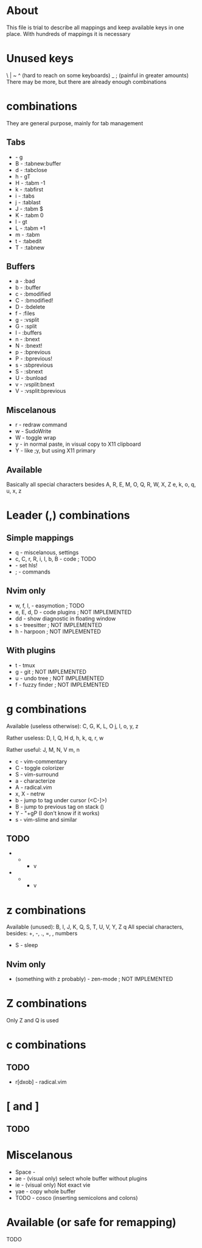 # About
This file is trial to describe all mappings and keep available
keys in one place. With hundreds of mappings it is necessary

# Unused keys
\ | ~ ^ (hard to reach on some keyboards)
_ ; (painful in greater amounts)
There may be more, but there are already enough combinations

# <Tab> combinations
They are general purpose, mainly for tab management

## Tabs
- <Tab> - g<Tab>
- B - :tabnew<CR>:buffer<Space>
- d - :tabclose<CR>
- h - gT
- H - :tabm -1<CR>
- k - :tabfirst<CR>
- i - :tabs<CR>
- j - :tablast<CR>
- J - :tabm $<CR>
- K - :tabm 0<CR>
- l - gt
- L - :tabm +1<CR>
- m - :tabm<Space>
- t - :tabedit<Space>
- T - :tabnew<CR>

## Buffers
- a - :bad<Space>
- b - :buffer<Space>
- c - :bmodified<CR>
- C - :bmodified!<CR>
- D - :bdelete<CR>
- f - :files<CR>
- g - :vsplit<Space>
- G - :split<Space>
- I - :buffers<CR>
- n - :bnext<CR>
- N - :bnext!<CR>
- p - :bprevious<CR>
- P - :bprevious!<CR>
- s - :sbprevious<CR>
- S - :sbnext<CR>
- U - :bunload<CR>
- v - :vsplit<CR>:bnext<CR>
- V - :vsplit<CR>:bprevious<CR>

## Miscelanous
- r - redraw command
- w - SudoWrite
- W - toggle wrap
- y - in normal paste, in visual copy to X11 clipboard
- Y - like ;y, but using X11 primary

## Available
Basically all special characters besides <Tab>
A, R, E, M, O, Q, R, W, X, Z
e, k, o, q, u, x, z

# Leader (,) combinations
## Simple mappings
- q - miscelanous, settings
- c, C, r, R, i, I, b, B - code ; TODO
- <Space> - set hls!
- ; - commands

## Nvim only
- w, f, l, <Leader> - easymotion ; TODO
- e, E, d, D - code plugins ; NOT IMPLEMENTED
- dd - show diagnostic in floating window
- s - treesitter ; NOT IMPLEMENTED
- h - harpoon ; NOT IMPLEMENTED

## With plugins
- t - tmux
- g - git ; NOT IMPLEMENTED
- u - undo tree ; NOT IMPLEMENTED
- f - fuzzy finder ; NOT IMPLEMENTED

# g combinations
Available (useless otherwise):
C, G, K, L, O
j, l, o, y, z

Rather useless:
D, I, Q, H
d, h, k, q, r, w

Rather useful:
J, M, N, V
m, n

- c - vim-commentary
- C - toggle colorizer
- S - vim-surround
- a - characterize
- A - radical.vim
- x, X - netrw
- b - jump to tag under cursor (<C-]>)
- B - jump to previous tag on stack (<C-T>)
- Y - "+gP (I don't know if it works)
- s - vim-slime and similar

## TODO
- + - v<C-a>
- - - v<C-x>

# z combinations
Available (unused):
B, I, J, K, Q, S, T, U, V, Y, Z
q
All special characters, besides: +, -, ., =, <CR>, numbers

- S - sleep

## Nvim only
- (something with z probably) - zen-mode ; NOT IMPLEMENTED

# Z combinations
Only Z and Q is used

# c combinations
## TODO
- r[dxob] - radical.vim

# [ and ]
## TODO

# Miscelanous

- Space - <C-w>
- ae - (visual only) select whole buffer without plugins
- ie - (visual only) Not exact vie
- yae - copy whole buffer
- TODO - cosco (inserting semicolons and colons)

# Available (or safe for remapping)
TODO
